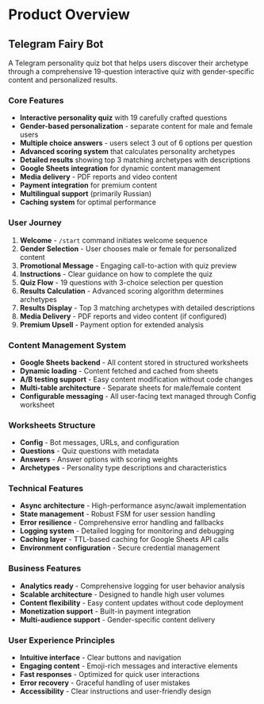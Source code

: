 # Product Overview

## Telegram Fairy Bot

A Telegram personality quiz bot that helps users discover their archetype through a comprehensive 19-question interactive quiz with gender-specific content and personalized results.

### Core Features
- **Interactive personality quiz** with 19 carefully crafted questions
- **Gender-based personalization** - separate content for male and female users
- **Multiple choice answers** - users select 3 out of 6 options per question
- **Advanced scoring system** that calculates personality archetypes
- **Detailed results** showing top 3 matching archetypes with descriptions
- **Google Sheets integration** for dynamic content management
- **Media delivery** - PDF reports and video content
- **Payment integration** for premium content
- **Multilingual support** (primarily Russian)
- **Caching system** for optimal performance

### User Journey
1. **Welcome** - `/start` command initiates welcome sequence
2. **Gender Selection** - User chooses male or female for personalized content
3. **Promotional Message** - Engaging call-to-action with quiz preview
4. **Instructions** - Clear guidance on how to complete the quiz
5. **Quiz Flow** - 19 questions with 3-choice selection per question
6. **Results Calculation** - Advanced scoring algorithm determines archetypes
7. **Results Display** - Top 3 matching archetypes with detailed descriptions
8. **Media Delivery** - PDF reports and video content (if configured)
9. **Premium Upsell** - Payment option for extended analysis

### Content Management System
- **Google Sheets backend** - All content stored in structured worksheets
- **Dynamic loading** - Content fetched and cached from sheets
- **A/B testing support** - Easy content modification without code changes
- **Multi-table architecture** - Separate sheets for male/female content
- **Configurable messaging** - All user-facing text managed through Config worksheet

### Worksheets Structure
- **Config** - Bot messages, URLs, and configuration
- **Questions** - Quiz questions with metadata
- **Answers** - Answer options with scoring weights
- **Archetypes** - Personality type descriptions and characteristics

### Technical Features
- **Async architecture** - High-performance async/await implementation
- **State management** - Robust FSM for user session handling
- **Error resilience** - Comprehensive error handling and fallbacks
- **Logging system** - Detailed logging for monitoring and debugging
- **Caching layer** - TTL-based caching for Google Sheets API calls
- **Environment configuration** - Secure credential management

### Business Features
- **Analytics ready** - Comprehensive logging for user behavior analysis
- **Scalable architecture** - Designed to handle high user volumes
- **Content flexibility** - Easy content updates without code deployment
- **Monetization support** - Built-in payment integration
- **Multi-audience support** - Gender-specific content delivery

### User Experience Principles
- **Intuitive interface** - Clear buttons and navigation
- **Engaging content** - Emoji-rich messages and interactive elements
- **Fast responses** - Optimized for quick user interactions
- **Error recovery** - Graceful handling of user mistakes
- **Accessibility** - Clear instructions and user-friendly design